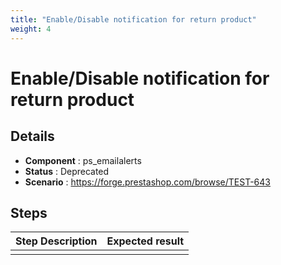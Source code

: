 ```yaml
---
title: "Enable/Disable notification for return product"
weight: 4
---
```


# Enable/Disable notification for return product
## Details
* **Component** : ps_emailalerts
* **Status** : Deprecated
* **Scenario** : https://forge.prestashop.com/browse/TEST-643

## Steps
| Step Description | Expected result |
| ----- | ----- |
|  |  |
